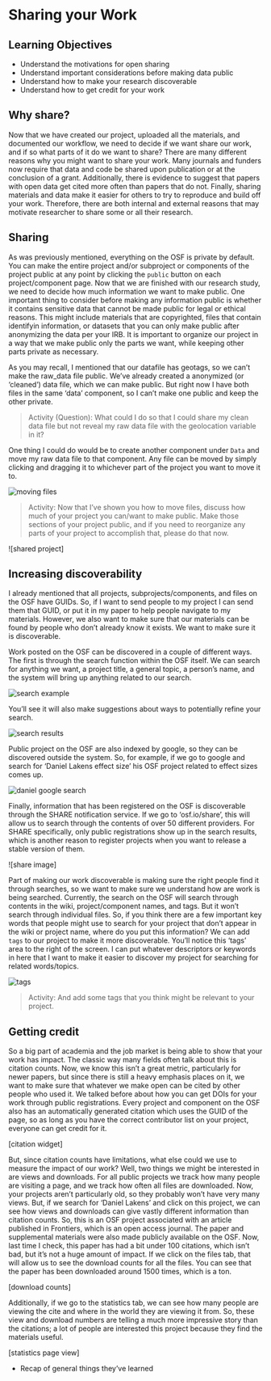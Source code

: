 # Sharing your Work


## Learning Objectives
* Understand the motivations for open sharing
* Understand important considerations before making data public
* Understand how to make your research discoverable	
* Understand how to get credit for your work


## Why share?

Now that we have created our project, uploaded all the materials, and documented our workflow, we need to decide if we want share our work, and if so what parts of it do we want to share? There are many different reasons why you might want to share your work. Many journals and funders now require that data and code be shared upon publication or at the conclusion of a grant. Additionally, there is evidence to suggest that papers with open data get cited more often than papers that do not. Finally, sharing materials and data make it easier for others to try to reproduce and build off your work. Therefore, there are both internal and external reasons that may motivate researcher to share some or all their research.

## Sharing

As was previously mentioned, everything on the OSF is private by default. You can make the entire project and/or subproject or components of the project public at any point by clicking the `public` button on each project/component page. Now that we are finished with our research study, we need to decide how much information we want to make public. One important thing to consider before making any information public is whether it contains sensitive data that cannot be made public for legal or ethical reasons. This might include materials that are copyrighted, files that contain identifyin information, or datasets that you can only make public after anonymizing the data per your IRB.  It is important to organize our project in a way that we make public only the parts we want, while keeping other parts private as necessary. 

As you may recall, I mentioned that our datafile has geotags, so we can’t make the raw_data file public. We’ve already created a anonymized (or ‘cleaned’) data file, which we can make public. But right now I have both files in the same ‘data’ component, so I can’t make one public and keep the other private.

> Activity (Question): What could I do so that I could share my clean data file but not reveal my raw data file with the geolocation variable in it?

One thing I could do would be to create another component under `Data` and move my raw data file to that component. Any file can be moved by simply clicking and dragging it to whichever part of the project you want to move it to. 

![moving files](Sharing_figs/moving_files.png)

> Activity: Now that I’ve shown you how to move files, discuss how much of your project you can/want to make public. Make those sections of your project public, and if you need to reorganize any parts of your project to accomplish that, please do that now.

![shared project]

## Increasing discoverability
 
I already mentioned that all projects, subprojects/components, and files on the OSF have GUIDs. So, if I want to send people to my project I can send them that GUID, or put it in my paper to help people navigate to my materials. However, we also want to make sure that our materials can be found by people who don’t already know it exists. We want to make sure it is discoverable.

Work posted on the OSF can be discovered in a couple of different ways. The first is through the search function within the OSF itself. We can search for anything we want, a project title, a general topic, a person’s name, and the system will bring up anything related to our search.  

![search example](Sharing_figs/osf_search.png)

You’ll see it will also make suggestions about ways to potentially refine your search.

![search results](Sharing_figs/search_results.png)

Public project on the OSF are also indexed by google, so they can be discovered outside the system. So, for example, if we go to google and search for ‘Daniel Lakens effect size’ his OSF project related to effect sizes comes up. 

![daniel google search](Sharing_figs/lakens_google.png)

Finally, information that has been registered on the OSF is discoverable through the SHARE notification service. If we go to ‘osf.io/share’, this will allow us to search through the contents of over 50 different providers. For SHARE specifically, only public registrations show up in the search results, which is another reason to register projects when you want to release a stable version of them.

![share image]

Part of making our work discoverable is making sure the right people find it through searches, so we want to make sure we understand how are work is being searched. Currently, the search on the OSF will search through contents in the wiki, project/component names, and tags. But it won’t search through individual files. So, if you think there are a few important key words that people might use to search for your project that don’t appear in the wiki or project name, where do you put this information? We can add `tags` to our project to make it more discoverable. You’ll notice this ‘tags’ area to the right of the screen. I can put whatever descriptors or keywords in here that I want to make it easier to discover my project for searching for related words/topics. 

![tags](Sharing_figs/tags.png)


> Activity: And add some tags that you think might be relevant to your project.


## Getting credit

So a big part of academia and the job market is being able to show that your work has impact. The classic way many fields often talk about this is citation counts. Now, we know this isn’t a great metric, particularly for newer papers, but since there is still a heavy emphasis places on it, we want to make sure that whatever we make open can be cited by other people who used it. We talked before about how you can get DOIs for your work through public registrations. Every project and component on the OSF also has an automatically generated citation which uses the GUID of the page, so as long as you have the correct contributor list on your project, everyone can get credit for it.

[citation widget]

But, since citation counts have limitations, what else could we use to measure the impact of our work? Well, two things we might be interested in are views and downloads. For all public projects we track how many people are visiting a page, and we track how often all files are downloaded. Now, your projects aren’t particularly old, so they probably won’t have very many views. But, if we search for ‘Daniel Lakens’ and click on this project, we can see how views and downloads can give vastly different information than citation counts. So, this is an OSF project associated with an article published in Frontiers, which is an open access journal. The paper and supplemental materials were also made publicly available on the OSF. Now, last time I check, this paper has had a bit under 100 citations, which isn’t bad, but it’s not a huge amount of impact. If we click on the files tab, that will allow us to see the download counts for all the files. You can see that the paper has been downloaded around 1500 times, which is a ton. 

[download counts]

Additionally, if we go to the statistics tab, we can see how many people are viewing the cite and where in the world they are viewing it from. So, these view and download numbers are telling a much more impressive story than the citations; a lot of people are interested this project because they find the materials useful.

[statistics page view]

* Recap of general things they’ve learned
